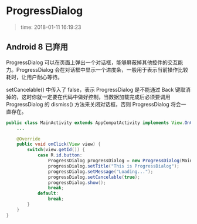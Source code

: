 # ProgressDialog
>time: 2018-01-11 16:19:23

## Android 8 已弃用

ProgressDialog 可以在页面上弹出一个对话框，能够屏蔽掉其他控件的交互能力。ProgressDialog 会在对话框中显示一个进度条，一般用于表示当前操作比较耗时，让用户耐心等待。

setCancelable() 中传入了 false，表示 ProgressDialog 是不能通过 Back 键取消掉的，这时你就一定要在代码中做好控制，当数据加载完成后必须要调用 ProgressDialog 的 dismiss() 方法来关闭对话框，否则 ProgressDialog 将会一直存在。

```java
public class MainActivity extends AppCompatActivity implements View.OnClickListener{
    ...

    @Override
    public void onClick(View view) {
        switch(view.getId()) {
            case R.id.button:
                ProgressDialog progressDialog = new ProgressDialog(MainActivity.this);
                progressDialog.setTitle("This is ProgressDialog");
                progressDialog.setMessage("Loading...");
                progressDialog.setCancelable(true);
                progressDialog.show();
                break;
            default:
                break;
        }
    }
}
```